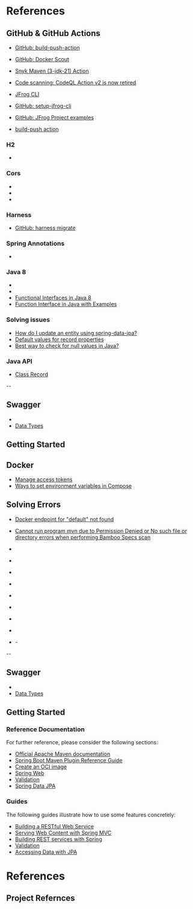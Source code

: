 # References

## GitHub & GitHub Actions
- [GitHub: build-push-action](https://github.com/docker/build-push-action)
- [GitHub: Docker Scout](https://github.com/marketplace/actions/docker-scout)
- [Snyk Maven (3-jdk-21) Action](https://github.com/snyk/actions/tree/master/maven-3-jdk-21)
- [Code scanning: CodeQL Action v2 is now retired](https://github.blog/changelog/2025-01-10-code-scanning-codeql-action-v2-is-now-deprecated/)




- [JFrog CLI](https://docs.jfrog-applications.jfrog.io/jfrog-applications/jfrog-cli)
- [GitHub: setup-jfrog-cli](https://github.com/jfrog/setup-jfrog-cli/tree/master)
- [GitHub: JFrog Project examples](https://github.com/jfrog/project-examples/tree/master)
- [build-push action](https://github.com/docker/build-push-action)


### H2
- [](https://www.baeldung.com/spring-boot-h2-database)

### Cors
- [](https://spring.io/guides/gs/rest-service-cors/)
- [](https://www.baeldung.com/spring-cors)
- [](https://www.demo2s.com/java/spring-corsregistry-addmapping-string-pathpattern.html)



### Harness
- [GitHub: harness migrate](https://github.com/harness/harness-migrate)


### Spring Annotations
- [](https://codingnconcepts.com/spring-boot/spring-value-annotation/)

### Java 8
- [](https://www.programmergirl.com/convert-list-array-java)
- [](https://www.javatpoint.com/how-to-convert-string-to-string-array-in-java)
- [Functional Interfaces in Java 8](https://www.baeldung.com/java-8-functional-interfaces)
- [Function Interface in Java with Examples](https://www.geeksforgeeks.org/function-interface-in-java-with-examples/)


### Solving issues
- [How do I update an entity using spring-data-jpa?](https://stackoverflow.com/questions/11881479/how-do-i-update-an-entity-using-spring-data-jpa)
- [Default values for record properties](https://stackoverflow.com/questions/73646644/default-values-for-record-properties)
- [Best way to check for null values in Java?](https://stackoverflow.com/questions/17302256/best-way-to-check-for-null-values-in-java)

### Java API
- [Class Record](https://docs.oracle.com/en/java/javase/17/docs/api/java.base/java/lang/Record.html#:%7E:text=For%20all%20record,equals(copy).)

--

## Swagger

- [](https://swagger.io/docs/specification/media-types/)
- [Data Types](https://swagger.io/docs/specification/data-models/data-types/)


## Getting Started


## Docker 
- [Manage access tokens](https://docs.docker.com/docker-hub/access-tokens/)
- [Ways to set environment variables in Compose](https://docs.docker.com/compose/environment-variables/set-environment-variables/)


## Solving Errors

- [Docker endpoint for "default" not found](https://stackoverflow.com/questions/74804296/docker-endpoint-for-default-not-found)
- [Cannot run program mvn due to Permission Denied or No such file or directory errors when performing Bamboo Specs scan](https://confluence.atlassian.com/bamkb/cannot-run-program-mvn-due-to-permission-denied-or-no-such-file-or-directory-errors-when-performing-bamboo-specs-scan-1055002515.html)



- [](https://www.baeldung.com/ops/dockerfile-env-variable)

- [](https://vsupalov.com/docker-arg-env-variable-guide/)


- [](https://spring.io/guides/gs/rest-service-cors/)

- [](https://www.baeldung.com/spring-cors)

- [](https://www.demo2s.com/java/spring-corsregistry-addmapping-string-pathpattern.html)

- [](https://codingnconcepts.com/spring-boot/spring-value-annotation/)

- [](https://www.programmergirl.com/convert-list-array-java)

- [](https://www.javatpoint.com/how-to-convert-string-to-string-array-in-java)

- [](https://refine.dev/blog/docker-build-args-and-env-vars/)
-[](https://phoenixnap.com/kb/docker-environment-variables)

--

## Swagger

- [](https://swagger.io/docs/specification/media-types/)
- [Data Types](https://swagger.io/docs/specification/data-models/data-types/)


## Getting Started

### Reference Documentation
For further reference, please consider the following sections:

* [Official Apache Maven documentation](https://maven.apache.org/guides/index.html)
* [Spring Boot Maven Plugin Reference Guide](https://docs.spring.io/spring-boot/docs/2.7.4/maven-plugin/reference/html/)
* [Create an OCI image](https://docs.spring.io/spring-boot/docs/2.7.4/maven-plugin/reference/html/#build-image)
* [Spring Web](https://docs.spring.io/spring-boot/docs/2.7.4/reference/htmlsingle/#web)
* [Validation](https://docs.spring.io/spring-boot/docs/2.7.4/reference/htmlsingle/#io.validation)
* [Spring Data JPA](https://docs.spring.io/spring-boot/docs/2.7.4/reference/htmlsingle/#data.sql.jpa-and-spring-data)

### Guides
The following guides illustrate how to use some features concretely:

* [Building a RESTful Web Service](https://spring.io/guides/gs/rest-service/)
* [Serving Web Content with Spring MVC](https://spring.io/guides/gs/serving-web-content/)
* [Building REST services with Spring](https://spring.io/guides/tutorials/rest/)
* [Validation](https://spring.io/guides/gs/validating-form-input/)
* [Accessing Data with JPA](https://spring.io/guides/gs/accessing-data-jpa/)


# References

## Project Refernces


